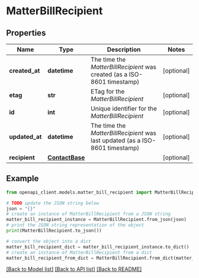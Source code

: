 # MatterBillRecipient


## Properties

Name | Type | Description | Notes
------------ | ------------- | ------------- | -------------
**created_at** | **datetime** | The time the *MatterBillRecipient* was created (as a ISO-8601 timestamp) | [optional] 
**etag** | **str** | ETag for the *MatterBillRecipient* | [optional] 
**id** | **int** | Unique identifier for the *MatterBillRecipient* | [optional] 
**updated_at** | **datetime** | The time the *MatterBillRecipient* was last updated (as a ISO-8601 timestamp) | [optional] 
**recipient** | [**ContactBase**](ContactBase.md) |  | [optional] 

## Example

```python
from openapi_client.models.matter_bill_recipient import MatterBillRecipient

# TODO update the JSON string below
json = "{}"
# create an instance of MatterBillRecipient from a JSON string
matter_bill_recipient_instance = MatterBillRecipient.from_json(json)
# print the JSON string representation of the object
print(MatterBillRecipient.to_json())

# convert the object into a dict
matter_bill_recipient_dict = matter_bill_recipient_instance.to_dict()
# create an instance of MatterBillRecipient from a dict
matter_bill_recipient_from_dict = MatterBillRecipient.from_dict(matter_bill_recipient_dict)
```
[[Back to Model list]](../README.md#documentation-for-models) [[Back to API list]](../README.md#documentation-for-api-endpoints) [[Back to README]](../README.md)



